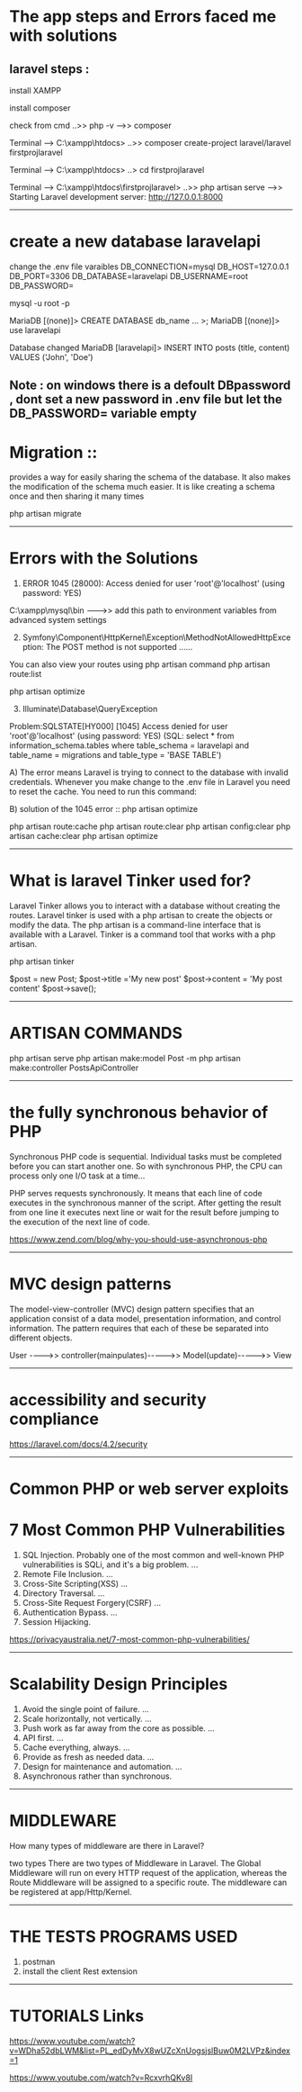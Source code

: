 # The app steps and Errors  faced me with solutions 

## laravel steps :

install XAMPP 

install composer 

check from cmd ..>> php -v -->> composer 

Terminal --> C:\xampp\htdocs> ..>> composer create-project laravel/laravel firstprojlaravel

Terminal --> C:\xampp\htdocs> ..> cd firstprojlaravel

Terminal --> C:\xampp\htdocs\firstprojlaravel> ..>> php artisan serve 
-->> Starting Laravel development server: http://127.0.0.1:8000

-------------------------------------------------------------------------------------------------------------------

# create a new database laravelapi

change the .env file varaibles 
DB_CONNECTION=mysql
DB_HOST=127.0.0.1
DB_PORT=3306
DB_DATABASE=laravelapi
DB_USERNAME=root
DB_PASSWORD=
 
mysql -u root -p 

MariaDB [(none)]> CREATE DATABASE db_name ...
                >;
MariaDB [(none)]> use laravelapi

Database changed
MariaDB [laravelapi]> INSERT INTO posts (title, content) VALUES ('John', 'Doe')

Note : on windows there is a defoult DBpassword , dont set a new password in .env file but let the DB_PASSWORD= variable empty
-------------------------------------------------------------------------------------------------------------------------

# Migration ::
provides a way for easily sharing the schema of the database. It also makes the modification of the schema much easier. It is like creating a schema once and then sharing it many times

php artisan migrate

-------------------------------------------------------------------------------------------------------------------------

# Errors with the Solutions 

1) ERROR 1045 (28000): Access denied for user 'root'@'localhost' (using password: YES)

C:\xampp\mysql\bin  --->> add this path to environment variables from advanced system settings 


2) Symfony\Component\HttpKernel\Exception\MethodNotAllowedHttpException: The POST method is not supported ...... 

You can also view your routes using php artisan command
php artisan route:list

php artisan optimize


3) Illuminate\Database\QueryException 

Problem:SQLSTATE[HY000] [1045] Access denied for user 'root'@'localhost' (using password: YES) (SQL: select * from information_schema.tables where table_schema = laravelapi and table_name = migrations and table_type = 'BASE TABLE')


A) The error means Laravel is trying to connect to the database with invalid credentials.
Whenever you make change to the .env file in Laravel you need to reset the cache. You need to run this command:


B) solution of the 1045 error :: 
php artisan optimize

php artisan route:cache 
php artisan route:clear
php artisan config:clear
php artisan cache:clear
php artisan optimize


-----------------------------------------------------------------------------------------------------------------------

# What is laravel Tinker used for?
Laravel Tinker allows you to interact with a database without creating the routes. Laravel tinker is used with a php artisan to create the objects or modify the data. The php artisan is a command-line interface that is available with a Laravel. Tinker is a command tool that works with a php artisan.

php artisan tinker 

$post = new Post;
$post->title ='My new post'
$post->content = 'My post content'
$post->save();

----------------------------------------------------------------------------------------------------------------------

# ARTISAN COMMANDS 
php artisan serve
php artisan make:model Post -m
php artisan make:controller PostsApiController

----------------------------------------------------------------------------------------------------------------------
# the fully synchronous behavior of PHP

Synchronous PHP code is sequential. Individual tasks must be completed before you can start another one. So with synchronous PHP, the CPU can process only one I/O task at a time...

PHP serves requests synchronously. It means that each line of code executes in the synchronous manner of the script. After getting the result from one line it executes next line or wait for the result before jumping to the execution of the next line of code.

https://www.zend.com/blog/why-you-should-use-asynchronous-php

------------------------------------------------------------------------------------------------------------------------------------------------------------
# MVC design patterns

The model-view-controller (MVC) design pattern specifies that an application consist of a data model, presentation information, and control information. The pattern requires that each of these be separated into different objects.

User ---->> controller(mainpulates)----->> Model(update)----->> View 

-------------------------------------------------------------------------------------------------------------------------------------------------------------------
# accessibility and security compliance

https://laravel.com/docs/4.2/security

-------------------------------------------------------------------------------------------------------------------------------------------------------------------

# Common PHP or web server exploits
# 7 Most Common PHP Vulnerabilities

1) SQL Injection. Probably one of the most common and well-known PHP vulnerabilities is SQLi, and it's a big problem. ...
2) Remote File Inclusion. ...
3) Cross-Site Scripting(XSS) ...
4) Directory Traversal. ...
5) Cross-Site Request Forgery(CSRF) ...
6) Authentication Bypass. ...
7) Session Hijacking.

https://privacyaustralia.net/7-most-common-php-vulnerabilities/

-------------------------------------------------------------------------------------------------------------------------------------------------------------------
# Scalability Design Principles

1) Avoid the single point of failure. ...
2) Scale horizontally, not vertically. ...
3) Push work as far away from the core as possible. ...
4) API first. ...
5) Cache everything, always. ...
6) Provide as fresh as needed data. ...
7) Design for maintenance and automation. ...
8) Asynchronous rather than synchronous.

---------------------------------------------------------------------------------------------------------------------------------------------------------------------
# MIDDLEWARE
How many types of middleware are there in Laravel?

two types
There are two types of Middleware in Laravel. The Global Middleware will run on every HTTP request of the application, whereas the Route Middleware will be assigned to a specific route. The middleware can be registered at app/Http/Kernel.

----------------------------------------------------------------------------------------------------------------------------------------------------------------

# THE TESTS PROGRAMS USED 
1) postman 
2) install the client Rest extension 

------------------------------------------------------------------------------------------------------------------------

# TUTORIALS Links

https://www.youtube.com/watch?v=WDha52dbLWM&list=PL_edDyMvX8wUZcXnUogsjslBuw0M2LVPz&index=1 

https://www.youtube.com/watch?v=RcxvrhQKv8I

